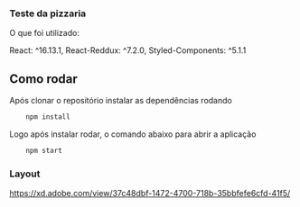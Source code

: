 ### Teste da pizzaria

O que foi utilizado: 

React: ^16.13.1,
React-Reddux: ^7.2.0,
Styled-Components: ^5.1.1

## Como rodar

Após clonar o repositório instalar as dependências rodando

```bash
    npm install    
```

Logo após instalar rodar, o comando abaixo para abrir a aplicação

```bash
    npm start    
```

### Layout 

https://xd.adobe.com/view/37c48dbf-1472-4700-718b-35bbfefe6cfd-41f5/
